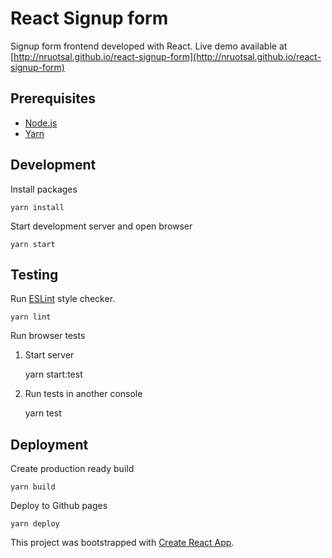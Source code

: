 React Signup form
====

Signup form frontend developed with React. Live demo available at [http://nruotsal.github.io/react-signup-form](http://nruotsal.github.io/react-signup-form)

## Prerequisites

* [Node.js](https://nodejs.org)
* [Yarn](https://yarnpkg.com/en/docs/install)

## Development

Install packages

    yarn install

Start development server and open browser

    yarn start

## Testing

Run [ESLint](https://eslint.org/) style checker.

    yarn lint

Run browser tests

1. Start server

    yarn start:test

2. Run tests in another console

    yarn test


## Deployment

Create production ready build

    yarn build

Deploy to Github pages

    yarn deploy

This project was bootstrapped with [Create React App](https://github.com/facebook/create-react-app).
